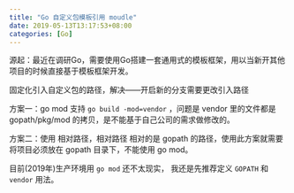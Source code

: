 ```yaml
---
title: "Go 自定义包模板引用 moudle"
date: 2019-05-13T13:17:53+08:00
categories: [Go]
---
```

源起：最近在调研Go，需要使用Go搭建一套通用式的模板框架，用以当新开其他项目的时候直接基于模板框架开发。

固定化引入自定义包的路径，解决——开启新的分支需要更改引入路径

方案一：go mod 支持 `go build -mod=vendor` ，问题是 vendor 里的文件都是 gopath/pkg/mod 的拷贝，是不能基于自己公司的需求做修改的。

方案二：使用 相对路径，相对路径 相对的是 gopath 的路径，使用此方案就需要 将项目必须放在 gopath 目录下，不能使用 go mod。

目前(2019年)生产环境用 `go mod` 还不太现实， 我还是先推荐定义 `GOPATH` 和 `vendor` 用法。
